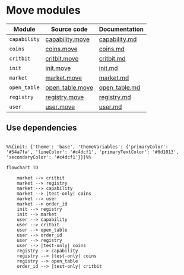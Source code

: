 # Move modules

| Module | Source code | Documentation |
| ------ | ----------- | ------------- |
| `capability` | [capability.move](../../src/move/econia/sources/capability.move) | [capability.md](../../src/move/econia/build/Econia/docs/capability.md) |
| `coins`      | [coins.move](../../src/move/econia/sources/coins.move)           | [coins.md](../../src/move/econia/build/Econia/docs/coins.md)           |
| `critbit`    | [critbit.move](../../src/move/econia/sources/critbit.move)       | [critbit.md](../../src/move/econia/build/Econia/docs/critbit.md)       |
| `init`       | [init.move](../../src/move/econia/sources/init.move)             | [init.md](../../src/move/econia/build/Econia/docs/init.md)             |
| `market`     | [market.move](../../src/move/econia/sources/market.move)         | [market.md](../../src/move/econia/build/Econia/docs/market.md)         |
| `open_table` | [open_table.move](../../src/move/econia/sources/open_table.move) | [open_table.md](../../src/move/econia/build/Econia/docs/open_table.md) |
| `registry`   | [registry.move](../../src/move/econia/sources/registry.move)     | [registry.md](../../src/move/econia/build/Econia/docs/registry.md)     |
| `user`       | [user.move](../../src/move/econia/sources/user.move)             | [user.md](../../src/move/econia/build/Econia/docs/user.md)             |

## Use dependencies

```mermaid

%%{init: {'theme': 'base', 'themeVariables': {'primaryColor': '#54a7fa', 'lineColor': '#c4dcf1', 'primaryTextColor': '#0d1013', 'secondaryColor': '#c4dcf1'}}}%%

flowchart TD

    market --> critbit
    market --> registry
    market --> capability
    market --> |test-only| coins
    market --> user
    market --> order_id
    init --> registry
    init --> market
    user --> capability
    user --> critbit
    user --> open_table
    user --> order_id
    user --> registry
    user --> |test-only| coins
    registry --> capability
    registry --> |test-only| coins
    registry --> open_table
    order_id --> |test-only| critbit

```